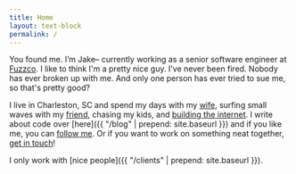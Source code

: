 ```yaml
---
title: Home
layout: text-block
permalink: /
---
```


<div class='home bio align-center' markdown='1'>
  <div class='align-center-item' markdown='1'>

You found me. I’m Jake– currently working as a senior software engineer at [Fuzzco](http://fuzzco.com). I like to think I'm a pretty nice guy. I've never been fired. Nobody has ever broken up with me. And only one person has ever tried to sue me, so that's pretty good?

I live in Charleston, SC and spend my days with my [wife](http://culturedstyle.com), surfing small waves with my [friend](http://davidstanfieldis.me), chasing my kids, and [building the internet](http://github.com/jakeleboeuf). I write about code over [here]({{ "/blog" | prepend: site.baseurl }}) and if you like me, you can [follow me](http://twitter.com/jakeleboeuf). Or if you want to work on something neat together, [get in touch](mailto:dev@jakeleboeuf.com)!

I only work with [nice people]({{ "/clients" | prepend: site.baseurl }}).

  </div>
</div>

